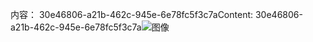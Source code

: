 <span data-ttu-id="87986-101">内容： 30e46806-a21b-462c-945e-6e78fc5f3c7a</span><span class="sxs-lookup"><span data-stu-id="87986-101">Content: 30e46806-a21b-462c-945e-6e78fc5f3c7a</span></span>![图像](9c658d4c-d2ee-42b1-8d27-edb79842c64d.png)

